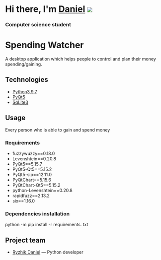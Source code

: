 # Hi there, I'm [Daniel](https://vk.com/ginger20) ![](https://github.com/blackcater/blackcater/raw/main/images/Hi.gif) 
### Computer science student

# Spending Watcher
A desktop application which helps people to control and plan their money spending/gaining.


## Technologies
- [Python3.9.7](https://ru.wikibooks.org/wiki/Python/%D0%A3%D1%87%D0%B5%D0%B1%D0%BD%D0%B8%D0%BA_Python_3.9)
- [PyQt5](https://doc.qt.io/qtforpython/)
- [SqLite3](https://www.sqlite.org/docs.html)

## Usage
Every person who is able to gain and spend money

### Requirements
- fuzzywuzzy==0.18.0
- Levenshtein==0.20.8
- PyQt5==5.15.7
- PyQt5-Qt5==5.15.2
- PyQt5-sip==12.11.0
- PyQtChart==5.15.6
- PyQtChart-Qt5==5.15.2
- python-Levenshtein==0.20.8
- rapidfuzz==2.13.2
- six==1.16.0


### Dependencies installation
python -m pip install -r requirements. txt


## Project team

- [Ryzhik Daniel](https://vk.com/ginger20) — Python developer
